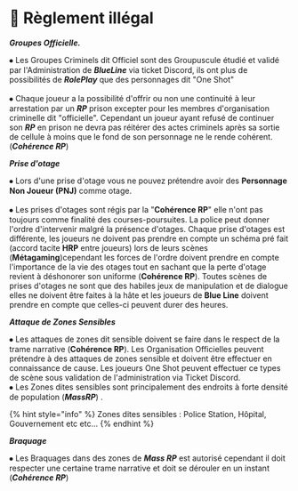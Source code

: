 # 🐧 Règlement illégal



&#x20; _**Groupes Officielle.**_&#x20;



⦁ Les Groupes Criminels dit Officiel sont des Groupuscule étudié et validé par l'Administration de _**BlueLine**_ via ticket Discord, ils ont plus de possibilités de _**RolePlay**_ que des personnages dit "One Shot"   \
\
⦁ Chaque joueur a la possibilité d'offrir ou non une continuité à leur arrestation par un _**RP**_ prison excepter pour les membres d'organisation criminelle dit "officielle". Cependant un joueur ayant refusé de continuer son _**RP**_ en prison ne devra pas réitérer des actes criminels après sa sortie de cellule à moins que le fond de son personnage ne le rende cohérent. (_**Cohérence RP**_)



_**Prise d'otage**_



⦁ Lors d'une prise d'otage vous ne pouvez prétendre avoir des **Personnage Non Joueur (PNJ)** comme otage.\
\
⦁ Les prises d'otages sont régis par la "**Cohérence RP**" elle n'ont pas toujours comme finalité des courses-poursuites. La police peut donner l'ordre d'intervenir malgré la présence d'otages. Chaque prise d'otages est différente, les joueurs ne doivent pas prendre en compte un schéma pré fait (accord tacite **HRP** entre joueurs)  lors de leurs scènes (**Métagaming**)cependant les forces de l'ordre doivent prendre en compte l'importance de la vie des otages tout en sachant que la perte d'otage revient à déshonorer son uniforme (**Cohérence RP**). Toutes scènes de prises d'otages ne sont que des habiles jeux de manipulation et de dialogue elles ne doivent être faites à la hâte et les joueurs de **Blue Line** doivent prendre en compte que celles-ci peuvent durer des heures.



_**Attaque de Zones Sensibles**_



⦁ Les attaques de zones dit sensible doivent se faire dans le respect de la trame narrative (**Cohérence RP**). Les Organisation Officielles peuvent prétendre à des attaques de zones sensible et doivent être effectuer en connaissance de cause. Les joueurs One Shot peuvent effectuer ce types de scène sous validation de l'administration via Ticket Discord.\
⦁ Les Zones dites sensibles sont principalement des endroits à forte densité de population (_**MassRP**_) .

{% hint style="info" %}
Zones dites sensibles : Police Station, Hôpital, Gouvernement etc etc...&#x20;
{% endhint %}



_**Braquage**_&#x20;



⦁ Les Braquages dans des zones de _**Mass RP**_ est autorisé cependant il doit respecter une certaine trame narrative et doit se dérouler en un instant (_**Cohérence RP**_)&#x20;
